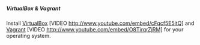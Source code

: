 ##### VirtualBox & Vagrant

Install [VirtualBox][virtual-box] [VIDEO http://www.youtube.com/embed/cFqcf5E5itQ] and [Vagrant][vagrant] [VIDEO http://www.youtube.com/embed/O8TirqrZjRM] for your operating system.

[virtual-box]: https://www.virtualbox.org/wiki/Downloads "VirtualBox for your computer"
[vagrant]: http://downloads.vagrantup.com/ "Vagrant for your computer"
